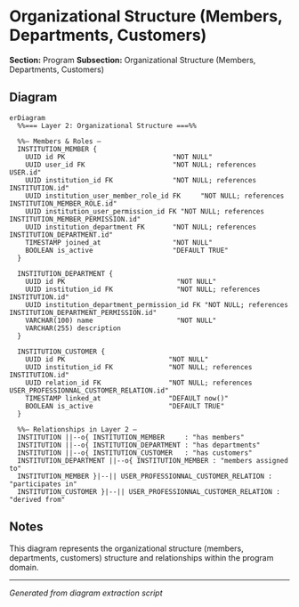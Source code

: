 # Organizational Structure (Members, Departments, Customers)

**Section:** Program
**Subsection:** Organizational Structure (Members, Departments, Customers)

## Diagram

```mermaid
erDiagram
  %%=== Layer 2: Organizational Structure ===%%

  %%— Members & Roles —
  INSTITUTION_MEMBER {
    UUID id PK                           "NOT NULL"
    UUID user_id FK                      "NOT NULL; references USER.id"
    UUID institution_id FK               "NOT NULL; references INSTITUTION.id"
    UUID institution_user_member_role_id FK     "NOT NULL; references INSTITUTION_MEMBER_ROLE.id"
    UUID institution_user_permission_id FK "NOT NULL; references INSTITUTION_MEMBER_PERMISSION.id"
    UUID institution_department FK       "NOT NULL; references INSTITUTION_DEPARTMENT.id"
    TIMESTAMP joined_at                  "NOT NULL"
    BOOLEAN is_active                    "DEFAULT TRUE"
  }
  
  INSTITUTION_DEPARTMENT {
    UUID id PK                            "NOT NULL"
    UUID institution_id FK                "NOT NULL; references INSTITUTION.id"
    UUID institution_department_permission_id FK "NOT NULL; references INSTITUTION_DEPARTMENT_PERMISSION.id"
    VARCHAR(100) name                     "NOT NULL"
    VARCHAR(255) description
  }

  INSTITUTION_CUSTOMER {
    UUID id PK                          "NOT NULL"
    UUID institution_id FK              "NOT NULL; references INSTITUTION.id"
    UUID relation_id FK                 "NOT NULL; references USER_PROFESSIONNAL_CUSTOMER_RELATION.id"
    TIMESTAMP linked_at                 "DEFAULT now()"
    BOOLEAN is_active                   "DEFAULT TRUE"
  }

  %%— Relationships in Layer 2 —
  INSTITUTION ||--o{ INSTITUTION_MEMBER     : "has members"
  INSTITUTION ||--o{ INSTITUTION_DEPARTMENT : "has departments"
  INSTITUTION ||--o{ INSTITUTION_CUSTOMER   : "has customers"
  INSTITUTION_DEPARTMENT ||--o{ INSTITUTION_MEMBER : "members assigned to"
  INSTITUTION_MEMBER }|--|| USER_PROFESSIONNAL_CUSTOMER_RELATION : "participates in"
  INSTITUTION_CUSTOMER }|--|| USER_PROFESSIONNAL_CUSTOMER_RELATION : "derived from"

```

## Notes

This diagram represents the organizational structure (members, departments, customers) structure and relationships within the program domain.

---
*Generated from diagram extraction script*
